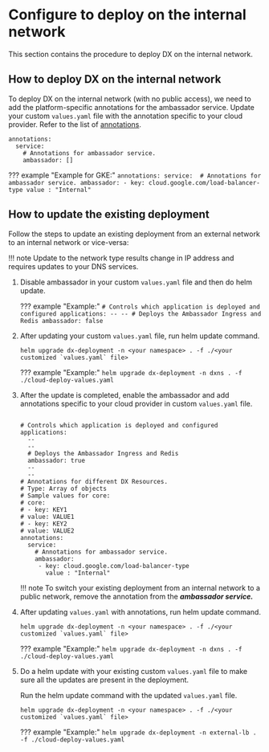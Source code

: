 
# Configure to deploy on the internal network

This section contains the procedure to deploy DX on the internal network.

## How to deploy DX on the internal network

To deploy DX on the internal network \(with no public access\), we need to add the platform-specific annotations for the ambassador service. Update your custom `values.yaml` file with the annotation specific to your cloud provider. Refer to the list of [annotations](https://kubernetes.io/docs/concepts/services-networking/service/#internal-load-balancer).

```
annotations:
  service: 
    # Annotations for ambassador service.
    ambassador: []
```

??? example "Example for GKE:"
    ```
    annotations:
      service: 
        # Annotations for ambassador service.
        ambassador:
        - key: cloud.google.com/load-balancer-type
          value : "Internal"
    ```
## How to update the existing deployment

Follow the steps to update an existing deployment from an external network to an internal network or vice-versa:

!!! note
    Update to the network type results change in IP address and requires updates to your DNS services.

1.  Disable ambassador in your custom `values.yaml` file and then do helm update.

    ??? example "Example:"
        ```
          # Controls which application is deployed and configured
        applications:
          --
          --
          # Deploys the Ambassador Ingress and Redis
          ambassador: false
        ```

2.  After updating your custom `values.yaml` file, run helm update command.

    ```
    helm upgrade dx-deployment -n <your namespace> . -f ./<your customized `values.yaml` file>
    ```

    ??? example "Example:"
        ```
        helm upgrade dx-deployment -n dxns . -f ./cloud-deploy-values.yaml
        ```

3.  After the update is completed, enable the ambassador and add annotations specific to your cloud provider in custom `values.yaml` file.

    ```
   
    # Controls which application is deployed and configured
    applications:
      --
      --
      # Deploys the Ambassador Ingress and Redis
      ambassador: true
      --
      --
    # Annotations for different DX Resources.
    # Type: Array of objects
    # Sample values for core:
    # core:
    # - key: KEY1
    # value: VALUE1
    # - key: KEY2
    # value: VALUE2
    annotations:
      service: 
        # Annotations for ambassador service.
        ambassador:
         - key: cloud.google.com/load-balancer-type
           value : "Internal"
    ```

    !!! note
            To switch your existing deployment from an internal network to a public network, remove the annotation from the ***ambassador service.***

4.  After updating `values.yaml` with annotations, run helm update command.

    ```
    helm upgrade dx-deployment -n <your namespace> . -f ./<your customized `values.yaml` file>
    ```

    ??? example "Example:"
        ```
        helm upgrade dx-deployment -n dxns . -f ./cloud-deploy-values.yaml
        ```

5.  Do a helm update with your existing custom `values.yaml` file to make sure all the updates are present in the deployment.

    Run the helm update command with the updated `values.yaml` file.

    ```
    helm upgrade dx-deployment -n <your namespace> . -f ./<your customized `values.yaml` file>
    ```

    ??? example "Example:" 
          ```
          helm upgrade dx-deployment -n external-lb . -f ./cloud-deploy-values.yaml
          ```


